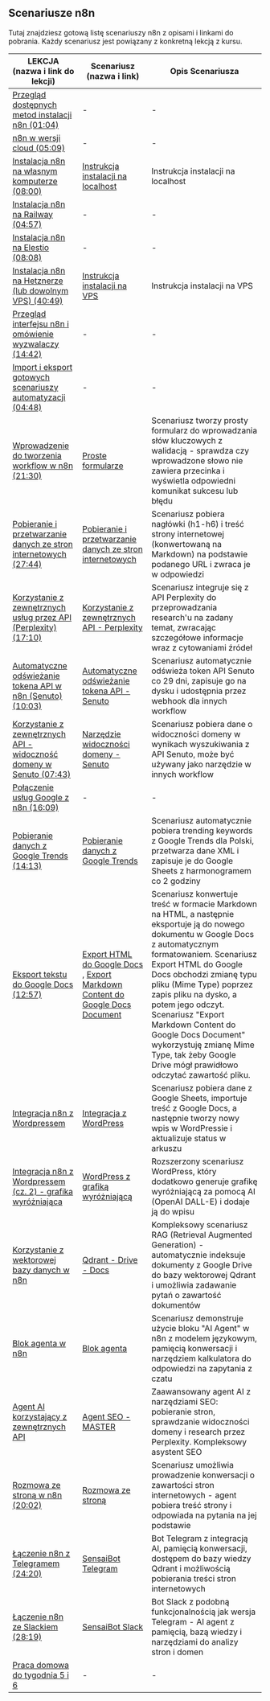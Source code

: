 ## Scenariusze n8n

Tutaj znajdziesz gotową listę scenariuszy n8n z opisami i linkami do pobrania. Każdy scenariusz jest powiązany z konkretną lekcją z kursu.

| LEKCJA (nazwa i link do lekcji) | Scenariusz (nazwa i link) | Opis Scenariusza |
|---|---|---|
| [Przegląd dostępnych metod instalacji n8n (01:04)](https://learn.sensai.academy/next/public/lesson/315) | - | - |
| [n8n w wersji cloud (05:09)](https://learn.sensai.academy/next/public/lesson/321) | - | - |
| [Instalacja n8n na własnym komputerze (08:00)](https://learn.sensai.academy/next/public/lesson/317) | [Instrukcja instalacji na localhost](../INSTALACJA_N8N/LOKALNY_LOCALHOST_N8N) | Instrukcja instalacji na localhost |
| [Instalacja n8n na Railway (04:57)](https://learn.sensai.academy/next/public/lesson/318) | - | - |
| [Instalacja n8n na Elestio (08:08)](https://learn.sensai.academy/next/public/lesson/319) | - | - |
| [Instalacja n8n na Hetznerze (lub dowolnym VPS) (40:49)](https://learn.sensai.academy/next/public/lesson/316) | [Instrukcja instalacji na VPS](../INSTALACJA_N8N/VPS_n8n_with_workers) | Instrukcja instalacji na VPS |
| [Przegląd interfejsu n8n i omówienie wyzwalaczy (14:42)](https://learn.sensai.academy/next/public/lesson/320) | - | - |
| [Import i eksport gotowych scenariuszy automatyzacji (04:48)](https://learn.sensai.academy/next/public/lesson/322) | - | - |
| [Wprowadzenie do tworzenia workflow w n8n (21:30)](https://learn.sensai.academy/next/public/lesson/325) | [Proste formularze](./proste_formularze.json) | Scenariusz tworzy prosty formularz do wprowadzania słów kluczowych z walidacją - sprawdza czy wprowadzone słowo nie zawiera przecinka i wyświetla odpowiedni komunikat sukcesu lub błędu |
| [Pobieranie i przetwarzanie danych ze stron internetowych (27:44)](https://learn.sensai.academy/next/public/lesson/310) | [Pobieranie i przetwarzanie danych ze stron internetowych](./pobieranie_i_przetwarzanie_danych_ze_stron_internetowych.json) | Scenariusz pobiera nagłówki (h1-h6) i treść strony internetowej (konwertowaną na Markdown) na podstawie podanego URL i zwraca je w odpowiedzi |
| [Korzystanie z zewnętrznych usług przez API (Perplexity) (17:10)](https://learn.sensai.academy/next/public/lesson/312) | [Korzystanie z zewnętrznych API - Perplexity](./korzystanie_z_zewnetrznych_api_perplexity.json) | Scenariusz integruje się z API Perplexity do przeprowadzania research'u na zadany temat, zwracając szczegółowe informacje wraz z cytowaniami źródeł |
| [Automatyczne odświeżanie tokena API w n8n (Senuto) (10:03)](https://learn.sensai.academy/next/public/lesson/313) | [Automatyczne odświeżanie tokena API - Senuto](./automatyczne_odswiezanie_tokena_api_senuto.json) | Scenariusz automatycznie odświeża token API Senuto co 29 dni, zapisuje go na dysku i udostępnia przez webhook dla innych workflow |
| [Korzystanie z zewnętrznych API - widoczność domeny w Senuto (07:43)](https://learn.sensai.academy/next/public/lesson/314) | [Narzędzie widoczności domeny - Senuto](./tool_senuto_domain_visibility.json) | Scenariusz pobiera dane o widoczności domeny w wynikach wyszukiwania z API Senuto, może być używany jako narzędzie w innych workflow |
| [Połączenie usług Google z n8n (16:09)](https://learn.sensai.academy/next/public/lesson/307) | -  | - |
| [Pobieranie danych z Google Trends (14:13)](https://learn.sensai.academy/next/public/lesson/308) | [Pobieranie danych z Google Trends](./google_pobranie_danych_z_trends.json) | Scenariusz automatycznie pobiera trending keywords z Google Trends dla Polski, przetwarza dane XML i zapisuje je do Google Sheets z harmonogramem co 2 godziny |
| [Eksport tekstu do Google Docs (12:57)](https://learn.sensai.academy/next/public/lesson/309) | [Export HTML do Google Docs](./export_html_do_google_docs.json) , [Export Markdown Content do Google Docs Document](./Export_Markdown_Content_do_Google_Docs_Document.json)| Scenariusz konwertuje treść w formacie Markdown na HTML, a następnie eksportuje ją do nowego dokumentu w Google Docs z automatycznym formatowaniem. Scenariusz Export HTML do Google Docs obchodzi zmianę typu pliku (Mime Type) poprzez zapis pliku na dysko, a potem jego odczyt. Scenariusz "Export Markdown Content do Google Docs Document" wykorzystuję zmianę Mime Type, tak żeby Google Drive mógł prawidłowo odczytać zawartość pliku.  |
| [Integracja n8n z Wordpressem](https://learn.sensai.academy/next/public/lesson/330) | [Integracja z WordPress](./wordpress_create_post.json) | Scenariusz pobiera dane z Google Sheets, importuje treść z Google Docs, a następnie tworzy nowy wpis w WordPressie i aktualizuje status w arkuszu |
| [Integracja n8n z Wordpressem (cz. 2) - grafika wyróżniająca](https://learn.sensai.academy/next/public/lesson/331) | [WordPress z grafiką wyróżniającą](./wordpress_grafika_wyrozniajaca.json) | Rozszerzony scenariusz WordPress, który dodatkowo generuje grafikę wyróżniającą za pomocą AI (OpenAI DALL-E) i dodaje ją do wpisu |
| [Korzystanie z wektorowej bazy danych w n8n](https://learn.sensai.academy/next/public/lesson/329) | [Qdrant - Drive - Docs](./qdrant_drive_docs.json) | Kompleksowy scenariusz RAG (Retrieval Augmented Generation) - automatycznie indeksuje dokumenty z Google Drive do bazy wektorowej Qdrant i umożliwia zadawanie pytań o zawartość dokumentów |
| [Blok agenta w n8n](https://learn.sensai.academy/next/public/lesson/328) | [Blok agenta](./blok_agenta.json) | Scenariusz demonstruje użycie bloku "AI Agent" w n8n z modelem językowym, pamięcią konwersacji i narzędziem kalkulatora do odpowiedzi na zapytania z czatu |
| [Agent AI korzystający z zewnętrznych API](https://learn.sensai.academy/next/public/lesson/327) | [Agent SEO - MASTER](./agent_seo_master.json) | Zaawansowany agent AI z narzędziami SEO: pobieranie stron, sprawdzanie widoczności domeny i research przez Perplexity. Kompleksowy asystent SEO |
| [Rozmowa ze stroną w n8n (20:02)](https://learn.sensai.academy/next/public/lesson/326) | [Rozmowa ze stroną](./rozmawiaj_ze_strona.json) | Scenariusz umożliwia prowadzenie konwersacji o zawartości stron internetowych - agent pobiera treść strony i odpowiada na pytania na jej podstawie |
| [Łączenie n8n z Telegramem (24:20)](https://learn.sensai.academy/next/public/lesson/324) | [SensaiBot Telegram](./sensai_bot_telegram.json) | Bot Telegram z integracją AI, pamięcią konwersacji, dostępem do bazy wiedzy Qdrant i możliwością pobierania treści stron internetowych |
| [Łączenie n8n ze Slackiem (28:19)](https://learn.sensai.academy/next/public/lesson/323) | [SensaiBot Slack](./sensai_bot_slack.json) | Bot Slack z podobną funkcjonalnością jak wersja Telegram - AI agent z pamięcią, bazą wiedzy i narzędziami do analizy stron i domen |
| [Praca domowa do tygodnia 5 i 6](https://learn.sensai.academy/next/public/lesson/332) | - | - |
